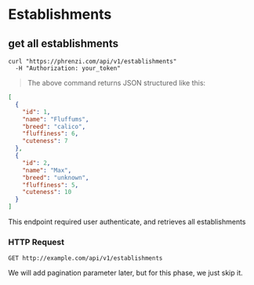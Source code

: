 # Establishments

## get all establishments

```shell
curl "https://phrenzi.com/api/v1/establishments"
  -H "Authorization: your_token"
```

> The above command returns JSON structured like this:

```json
[
  {
    "id": 1,
    "name": "Fluffums",
    "breed": "calico",
    "fluffiness": 6,
    "cuteness": 7
  },
  {
    "id": 2,
    "name": "Max",
    "breed": "unknown",
    "fluffiness": 5,
    "cuteness": 10
  }
]
```

This endpoint required user authenticate, and retrieves all establishments

### HTTP Request

`GET http://example.com/api/v1/establishments`

<aside class="warning">We will add pagination parameter later, but for this phase, we just skip it.</aside>
